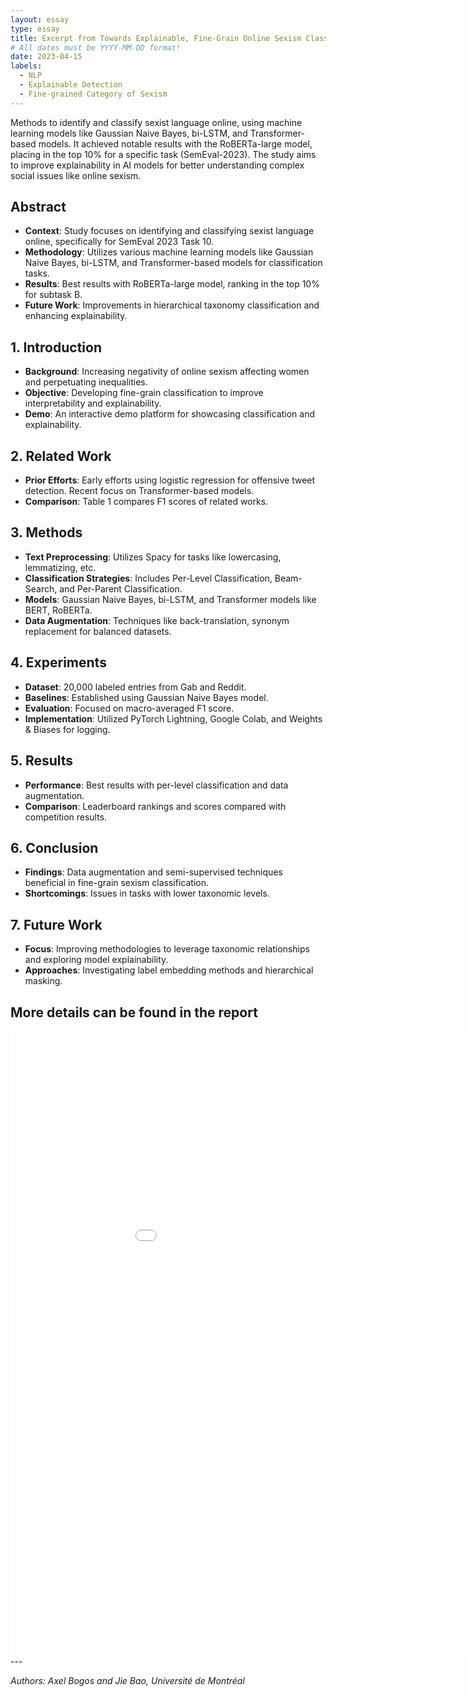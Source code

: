 ```yaml
---
layout: essay
type: essay
title: Excerpt from Towards Explainable, Fine-Grain Online Sexism Classification
# All dates must be YYYY-MM-DD format!
date: 2023-04-15
labels:
  - NLP
  - Explainable Detection
  - Fine-grained Category of Sexism
---
```


Methods to identify and classify sexist language online, using machine learning models like Gaussian Naive Bayes, bi-LSTM, and Transformer-based models. It achieved notable results with the RoBERTa-large model, placing in the top 10% for a specific task (SemEval-2023). The study aims to improve explainability in AI models for better understanding complex social issues like online sexism.

## Abstract
- **Context**: Study focuses on identifying and classifying sexist language online, specifically for SemEval 2023 Task 10.
- **Methodology**: Utilizes various machine learning models like Gaussian Naive Bayes, bi-LSTM, and Transformer-based models for classification tasks.
- **Results**: Best results with RoBERTa-large model, ranking in the top 10% for subtask B.
- **Future Work**: Improvements in hierarchical taxonomy classification and enhancing explainability.

## 1. Introduction
- **Background**: Increasing negativity of online sexism affecting women and perpetuating inequalities.
- **Objective**: Developing fine-grain classification to improve interpretability and explainability.
- **Demo**: An interactive demo platform for showcasing classification and explainability.

## 2. Related Work
- **Prior Efforts**: Early efforts using logistic regression for offensive tweet detection. Recent focus on Transformer-based models.
- **Comparison**: Table 1 compares F1 scores of related works.

## 3. Methods
- **Text Preprocessing**: Utilizes Spacy for tasks like lowercasing, lemmatizing, etc.
- **Classification Strategies**: Includes Per-Level Classification, Beam-Search, and Per-Parent Classification.
- **Models**: Gaussian Naive Bayes, bi-LSTM, and Transformer models like BERT, RoBERTa.
- **Data Augmentation**: Techniques like back-translation, synonym replacement for balanced datasets.

## 4. Experiments
- **Dataset**: 20,000 labeled entries from Gab and Reddit.
- **Baselines**: Established using Gaussian Naive Bayes model.
- **Evaluation**: Focused on macro-averaged F1 score.
- **Implementation**: Utilized PyTorch Lightning, Google Colab, and Weights & Biases for logging.

## 5. Results
- **Performance**: Best results with per-level classification and data augmentation.
- **Comparison**: Leaderboard rankings and scores compared with competition results.

## 6. Conclusion
- **Findings**: Data augmentation and semi-supervised techniques beneficial in fine-grain sexism classification.
- **Shortcomings**: Issues in tasks with lower taxonomic levels.

## 7. Future Work
- **Focus**: Improving methodologies to leverage taxonomic relationships and exploring model explainability.
- **Approaches**: Investigating label embedding methods and hierarchical masking.

## More details can be found in the report
<embed src="../downloads/IFT_6289.pdf" type="application/pdf" width="1000px%" height="1000px">
---

_Authors: Axel Bogos and Jie Bao, Université de Montréal_

